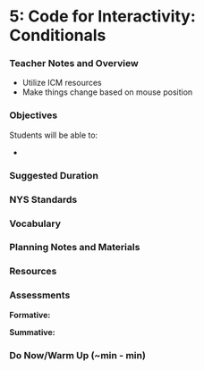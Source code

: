 # 5: Code for Interactivity: Conditionals

### Teacher Notes and Overview

* Utilize ICM resources
* Make things change based on mouse position

### Objectives

Students will be able to:

*

### Suggested Duration



### NYS Standards



### Vocabulary



### Planning Notes and Materials



### Resources



### Assessments

**Formative:**

**Summative:**

### Do Now/Warm Up (\~min - min)

